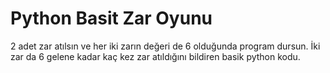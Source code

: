 # Python Basit Zar Oyunu

2 adet zar atılsın ve her iki zarın değeri de 6 olduğunda program dursun.
İki zar da 6 gelene kadar kaç kez zar atıldığını bildiren basik python kodu.
